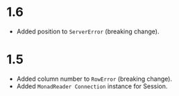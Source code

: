 # 1.6

- Added position to `ServerError` (breaking change).

# 1.5

- Added column number to `RowError` (breaking change).
- Added `MonadReader Connection` instance for Session.
